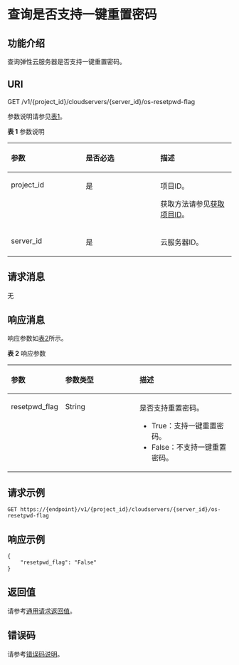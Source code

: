 # 查询是否支持一键重置密码<a name="ZH-CN_TOPIC_0125978577"></a>

## 功能介绍<a name="section941732182911"></a>

查询弹性云服务器是否支持一键重置密码。

## URI<a name="section85409429323"></a>

GET /v1/\{project\_id\}/cloudservers/\{server\_id\}/os-resetpwd-flag

参数说明请参见[表1](#table35528365105553)。

**表 1**  参数说明

<a name="table35528365105553"></a>
<table><thead align="left"><tr id="row17119455105553"><th class="cellrowborder" valign="top" width="33.33333333333333%" id="mcps1.2.4.1.1"><p id="p37105578"><a name="p37105578"></a><a name="p37105578"></a>参数</p>
</th>
<th class="cellrowborder" valign="top" width="33.33333333333333%" id="mcps1.2.4.1.2"><p id="p52761866"><a name="p52761866"></a><a name="p52761866"></a>是否必选</p>
</th>
<th class="cellrowborder" valign="top" width="33.33333333333333%" id="mcps1.2.4.1.3"><p id="p45852771"><a name="p45852771"></a><a name="p45852771"></a>描述</p>
</th>
</tr>
</thead>
<tbody><tr id="row39853249105553"><td class="cellrowborder" valign="top" width="33.33333333333333%" headers="mcps1.2.4.1.1 "><p id="p6887725105553"><a name="p6887725105553"></a><a name="p6887725105553"></a>project_id</p>
</td>
<td class="cellrowborder" valign="top" width="33.33333333333333%" headers="mcps1.2.4.1.2 "><p id="p21034813105553"><a name="p21034813105553"></a><a name="p21034813105553"></a>是</p>
</td>
<td class="cellrowborder" valign="top" width="33.33333333333333%" headers="mcps1.2.4.1.3 "><p id="p37593705"><a name="p37593705"></a><a name="p37593705"></a>项目ID。</p>
<p id="p1180512217438"><a name="p1180512217438"></a><a name="p1180512217438"></a>获取方法请参见<a href="获取项目ID.md">获取项目ID</a>。</p>
</td>
</tr>
<tr id="row670727210579"><td class="cellrowborder" valign="top" width="33.33333333333333%" headers="mcps1.2.4.1.1 "><p id="p41505172105731"><a name="p41505172105731"></a><a name="p41505172105731"></a>server_id</p>
</td>
<td class="cellrowborder" valign="top" width="33.33333333333333%" headers="mcps1.2.4.1.2 "><p id="p6475762105731"><a name="p6475762105731"></a><a name="p6475762105731"></a>是</p>
</td>
<td class="cellrowborder" valign="top" width="33.33333333333333%" headers="mcps1.2.4.1.3 "><p id="p54774717105731"><a name="p54774717105731"></a><a name="p54774717105731"></a><span id="text12773344377"><a name="text12773344377"></a><a name="text12773344377"></a>云服务器</span>ID。</p>
</td>
</tr>
</tbody>
</table>

## 请求消息<a name="section12771911145911"></a>

无

## 响应消息<a name="section11833339153819"></a>

响应参数如[表2](#table18368733103512)所示。

**表 2**  响应参数

<a name="table18368733103512"></a>
<table><thead align="left"><tr id="row41607966103512"><th class="cellrowborder" valign="top" width="20.41%" id="mcps1.2.4.1.1"><p id="p15806308"><a name="p15806308"></a><a name="p15806308"></a>参数</p>
</th>
<th class="cellrowborder" valign="top" width="34.94%" id="mcps1.2.4.1.2"><p id="p21995508"><a name="p21995508"></a><a name="p21995508"></a>参数类型</p>
</th>
<th class="cellrowborder" valign="top" width="44.65%" id="mcps1.2.4.1.3"><p id="p36805753"><a name="p36805753"></a><a name="p36805753"></a>描述</p>
</th>
</tr>
</thead>
<tbody><tr id="row50755034103512"><td class="cellrowborder" valign="top" width="20.41%" headers="mcps1.2.4.1.1 "><p id="p17517107103512"><a name="p17517107103512"></a><a name="p17517107103512"></a>resetpwd_flag</p>
</td>
<td class="cellrowborder" valign="top" width="34.94%" headers="mcps1.2.4.1.2 "><p id="p9599532103512"><a name="p9599532103512"></a><a name="p9599532103512"></a>String</p>
</td>
<td class="cellrowborder" valign="top" width="44.65%" headers="mcps1.2.4.1.3 "><p id="p18736984103512"><a name="p18736984103512"></a><a name="p18736984103512"></a>是否支持重置密码。</p>
<a name="ul34415135103512"></a><a name="ul34415135103512"></a><ul id="ul34415135103512"><li>True：支持一键重置密码。</li><li>False：不支持一键重置密码。</li></ul>
</td>
</tr>
</tbody>
</table>

## 请求示例<a name="section1656913472380"></a>

```
GET https://{endpoint}/v1/{project_id}/cloudservers/{server_id}/os-resetpwd-flag
```

## 响应示例<a name="section470311992413"></a>

```
{
	"resetpwd_flag": "False"
}
```

## 返回值<a name="zh-cn_topic_0092803065_zh-cn_topic_0020212692_section22960139"></a>

请参考[通用请求返回值](通用请求返回值.md)。

## 错误码<a name="zh-cn_topic_0092803065_zh-cn_topic_0067161469_zh-cn_topic_0057973179_section23611955"></a>

请参考[错误码说明](错误码说明.md)。

